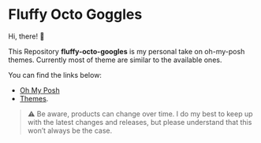 # Fluffy Octo Goggles

Hi, there! 👋

This Repository **fluffy-octo-googles** is my personal take on oh-my-posh themes. Currently most of theme are similar to the available ones.

You can find the links below:
+ [Oh My Posh](https://ohmyposh.dev/)
+ [Themes](https://ohmyposh.dev/docs/themes).

> :warning: Be aware, products can change over time. I do my best to keep up with the latest changes and releases, but please understand that this won’t always be the case.